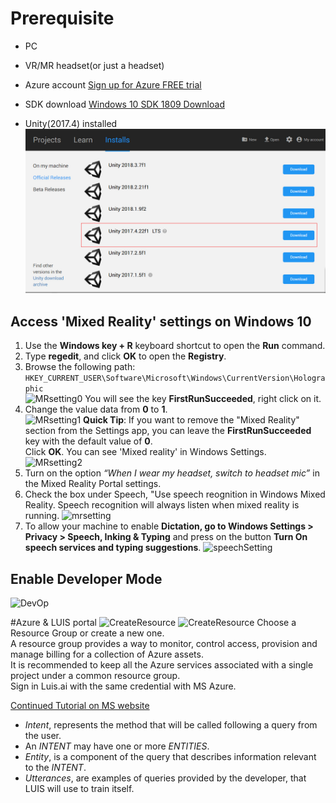 # Prerequisite
- PC
- VR/MR headset(or just a headset)

- Azure account [Sign up for Azure FREE trial](https://azure.microsoft.com/en-us/free/)

- SDK download [Windows 10 SDK 1809 Download](https://developer.microsoft.com/en-us/windows/downloads/windows-10-sdk)
- Unity(2017.4) installed
![Unity](img/Unity.jpg)<br/>

## Access 'Mixed Reality' settings on Windows 10
1. Use the **Windows key + R** keyboard shortcut to open the **Run** command.<br/>
2. Type **regedit**, and click **OK** to open the **Registry**.<br/>
3. Browse the following path:<br/>
```HKEY_CURRENT_USER\Software\Microsoft\Windows\CurrentVersion\Holographic```<br/>
![MRsetting0](img/MRsetting.jpg)
You will see the key **FirstRunSucceeded**, right click on it.<br/> 
5. Change the value data from **0** to **1**.<br/>
![MRsetting1](img/MRsetting1.jpg)
    **Quick Tip**: If you want to remove the "Mixed Reality" section from the Settings app, you can leave the **FirstRunSucceeded** key with the default value of **0**.<br/>
    Click **OK**. You can see 'Mixed reality' in Windows Settings.
    ![MRsetting2](img/MRsetting2.jpg)
6. Turn on the option *“When I wear my headset, switch to headset mic”* in the Mixed Reality Portal settings.
7. Check the box under Speech, "Use speech reognition in Windows Mixed Reality. Speech recognition will always listen when mixed reality is running.
![mrsetting](https://docs.microsoft.com/en-us/windows/mixed-reality/images/azurelabs-lab3-00.png)
8. To allow your machine to enable **Dictation, go to Windows Settings > Privacy > Speech, Inking & Typing** and press on the button **Turn On speech services and typing suggestions**.
![speechSetting](img/speechSetting.jpg)
## Enable Developer Mode
![DevOp](img/devOp.jpg)


#Azure & LUIS portal
![CreateResource](img/azure000.jpg)
![CreateResource](img/azure001.png)
Choose a Resource Group or create a new one.<br/> 
A resource group provides a way to monitor, control access, provision and manage billing for a collection of Azure assets.<br/>
It is recommended to keep all the Azure services associated with a single project  under a common resource group.<br/>
Sign in Luis.ai with the same credential with MS Azure.<br/>

[Continued Tutorial on MS website](https://docs.microsoft.com/en-us/windows/mixed-reality/mr-azure-303#chapter-2--the-language-understanding-portal)
- *Intent*, represents the method that will be called following a query from the user. <br/>
- An *INTENT* may have one or more *ENTITIES*.<br/>
- *Entity*, is a component of the query that describes information relevant to the *INTENT*.<br/>
- *Utterances*, are examples of queries provided by the developer, that LUIS will use to train itself.<br/>


